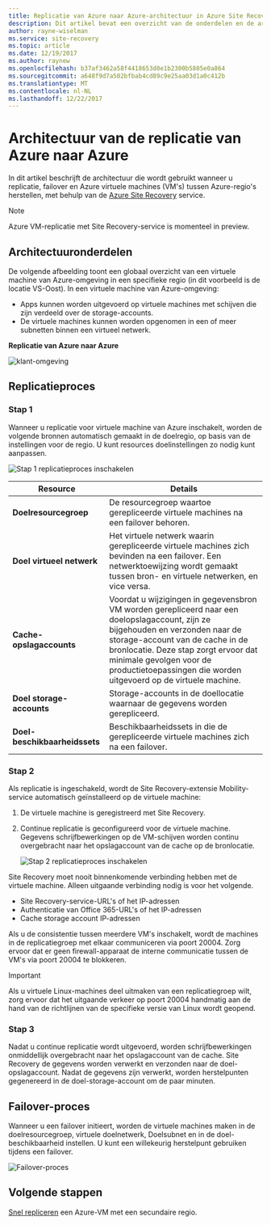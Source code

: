 ```yaml
---
title: Replicatie van Azure naar Azure-architectuur in Azure Site Recovery | Microsoft Docs
description: Dit artikel bevat een overzicht van de onderdelen en de architectuur die wordt gebruikt voor het virtuele Azure-machines repliceren tussen Azure-regio's met de Azure Site Recovery-service.
author: rayne-wiselman
ms.service: site-recovery
ms.topic: article
ms.date: 12/19/2017
ms.author: raynew
ms.openlocfilehash: b37af3462a58f4418653d0e1b2300b5805e0a864
ms.sourcegitcommit: a648f9d7a502bfbab4cd89c9e25aa03d1a0c412b
ms.translationtype: MT
ms.contentlocale: nl-NL
ms.lasthandoff: 12/22/2017
---
```

# <a name="azure-to-azure-replication-architecture"></a>Architectuur van de replicatie van Azure naar Azure


In dit artikel beschrijft de architectuur die wordt gebruikt wanneer u replicatie, failover en Azure virtuele machines (VM's) tussen Azure-regio's herstellen, met behulp van de [Azure Site Recovery](site-recovery-overview.md) service.

>[!NOTE]
>Azure VM-replicatie met Site Recovery-service is momenteel in preview.



## <a name="architectural-components"></a>Architectuuronderdelen

De volgende afbeelding toont een globaal overzicht van een virtuele machine van Azure-omgeving in een specifieke regio (in dit voorbeeld is de locatie VS-Oost). In een virtuele machine van Azure-omgeving:
- Apps kunnen worden uitgevoerd op virtuele machines met schijven die zijn verdeeld over de storage-accounts.
- De virtuele machines kunnen worden opgenomen in een of meer subnetten binnen een virtueel netwerk.


**Replicatie van Azure naar Azure**

![klant-omgeving](./media/concepts-azure-to-azure-architecture/source-environment.png)

## <a name="replication-process"></a>Replicatieproces

### <a name="step-1"></a>Stap 1

Wanneer u replicatie voor virtuele machine van Azure inschakelt, worden de volgende bronnen automatisch gemaakt in de doelregio, op basis van de instellingen voor de regio. U kunt resources doelinstellingen zo nodig kunt aanpassen.

![Stap 1 replicatieproces inschakelen](./media/concepts-azure-to-azure-architecture/enable-replication-step-1.png)

**Resource** | **Details**
--- | ---
**Doelresourcegroep** | De resourcegroep waartoe gerepliceerde virtuele machines na een failover behoren.
**Doel virtueel netwerk** | Het virtuele netwerk waarin gerepliceerde virtuele machines zich bevinden na een failover. Een netwerktoewijzing wordt gemaakt tussen bron- en virtuele netwerken, en vice versa.
**Cache-opslagaccounts** | Voordat u wijzigingen in gegevensbron VM worden gerepliceerd naar een doelopslagaccount, zijn ze bijgehouden en verzonden naar de storage-account van de cache in de bronlocatie. Deze stap zorgt ervoor dat minimale gevolgen voor de productietoepassingen die worden uitgevoerd op de virtuele machine.
**Doel storage-accounts**  | Storage-accounts in de doellocatie waarnaar de gegevens worden gerepliceerd.
**Doel-beschikbaarheidssets**  | Beschikbaarheidssets in die de gerepliceerde virtuele machines zich na een failover.

### <a name="step-2"></a>Stap 2

Als replicatie is ingeschakeld, wordt de Site Recovery-extensie Mobility-service automatisch geïnstalleerd op de virtuele machine:

1. De virtuele machine is geregistreerd met Site Recovery.

2. Continue replicatie is geconfigureerd voor de virtuele machine. Gegevens schrijfbewerkingen op de VM-schijven worden continu overgebracht naar het opslagaccount van de cache op de bronlocatie.

   ![Stap 2 replicatieproces inschakelen](./media/concepts-azure-to-azure-architecture/enable-replication-step-2.png)


 Site Recovery moet nooit binnenkomende verbinding hebben met de virtuele machine. Alleen uitgaande verbinding nodig is voor het volgende.

 - Site Recovery-service-URL's of het IP-adressen
 - Authenticatie van Office 365-URL's of het IP-adressen
 - Cache storage account IP-adressen

Als u de consistentie tussen meerdere VM's inschakelt, wordt de machines in de replicatiegroep met elkaar communiceren via poort 20004. Zorg ervoor dat er geen firewall-apparaat de interne communicatie tussen de VM's via poort 20004 te blokkeren.

> [!IMPORTANT]
Als u virtuele Linux-machines deel uitmaken van een replicatiegroep wilt, zorg ervoor dat het uitgaande verkeer op poort 20004 handmatig aan de hand van de richtlijnen van de specifieke versie van Linux wordt geopend.

### <a name="step-3"></a>Stap 3

Nadat u continue replicatie wordt uitgevoerd, worden schrijfbewerkingen onmiddellijk overgebracht naar het opslagaccount van de cache. Site Recovery de gegevens worden verwerkt en verzonden naar de doel-opslagaccount. Nadat de gegevens zijn verwerkt, worden herstelpunten gegenereerd in de doel-storage-account om de paar minuten.

## <a name="failover-process"></a>Failover-proces

Wanneer u een failover initieert, worden de virtuele machines maken in de doelresourcegroep, virtuele doelnetwerk, Doelsubnet en in de doel-beschikbaarheid instellen. U kunt een willekeurig herstelpunt gebruiken tijdens een failover.

![Failover-proces](./media/concepts-azure-to-azure-architecture/failover.png)

## <a name="next-steps"></a>Volgende stappen

[Snel repliceren](azure-to-azure-quickstart.md) een Azure-VM met een secundaire regio.
